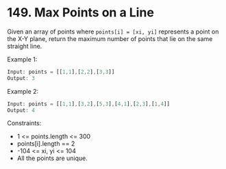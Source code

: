 # 149. Max Points on a Line

Given an array of points where `points[i] = [xi, yi]` represents a point on the X-Y plane, return the maximum number of points that lie on the same straight line.

Example 1:
```javascript
Input: points = [[1,1],[2,2],[3,3]]
Output: 3
```
Example 2:
```javascript
Input: points = [[1,1],[3,2],[5,3],[4,1],[2,3],[1,4]]
Output: 4
```

Constraints:

- 1 <= points.length <= 300
- points[i].length == 2
- -104 <= xi, yi <= 104
- All the points are unique.

